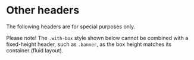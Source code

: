 # Other headers

The following headers are for special purposes only.

Please note! The <code>.with-box</code> style shown below cannot be combined with a fixed-height header, such as <code>.banner</code>, as the box height matches its container (fluid layout).
